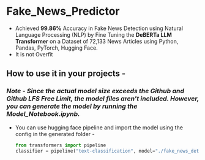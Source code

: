 # Fake_News_Predictor
* Achieved **99.86%** Accuracy in Fake News Detection using Natural Language Processing (NLP) by Fine Tuning the **DeBERTa LLM Transformer** on a Dataset of 72,133 News Articles using Python, Pandas, PyTorch, Hugging Face.
* It is not Overfit

## How to use it in your projects -

### ***Note - Since the actual model size exceeds the Github and Github LFS Free Limit, the model files aren't included. However, you can generate the model by running the Model_Notebook.ipynb.***
  
* You can use hugging face pipeline and import the model using the config in the generated folder -

  ``` python
  from transformers import pipeline
  classifier = pipeline("text-classification", model="./fake_news_detector/")
  ```
